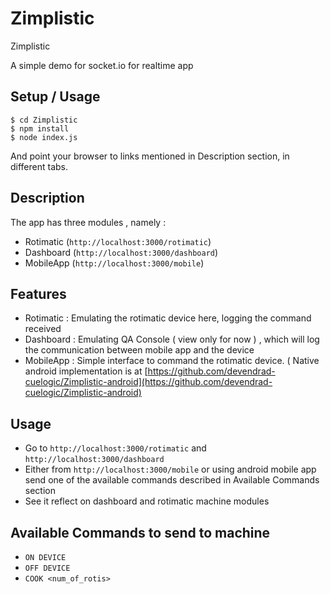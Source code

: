# Zimplistic
Zimplistic

A simple demo for socket.io for realtime app

## Setup / Usage 

```
$ cd Zimplistic
$ npm install
$ node index.js
```

And point your browser to links mentioned in Description section, in different tabs.

## Description
The app has three modules , namely :
- Rotimatic (`http://localhost:3000/rotimatic`)
- Dashboard (`http://localhost:3000/dashboard`) 
- MobileApp (`http://localhost:3000/mobile`) 

## Features
- Rotimatic : Emulating the rotimatic device here, logging the command received
- Dashboard : Emulating QA Console ( view only for now ) , which will log the communication between mobile app and the device
- MobileApp : Simple interface to command the rotimatic device. ( Native android implementation is at [https://github.com/devendrad-cuelogic/Zimplistic-android](https://github.com/devendrad-cuelogic/Zimplistic-android)

## Usage
- Go to `http://localhost:3000/rotimatic` and `http://localhost:3000/dashboard`
- Either from `http://localhost:3000/mobile` or using android mobile app send one of the available commands described in Available Commands section 
- See it reflect on dashboard and rotimatic machine modules


## Available Commands to send to machine 
- `ON DEVICE`
- `OFF DEVICE`
- `COOK <num_of_rotis>`
